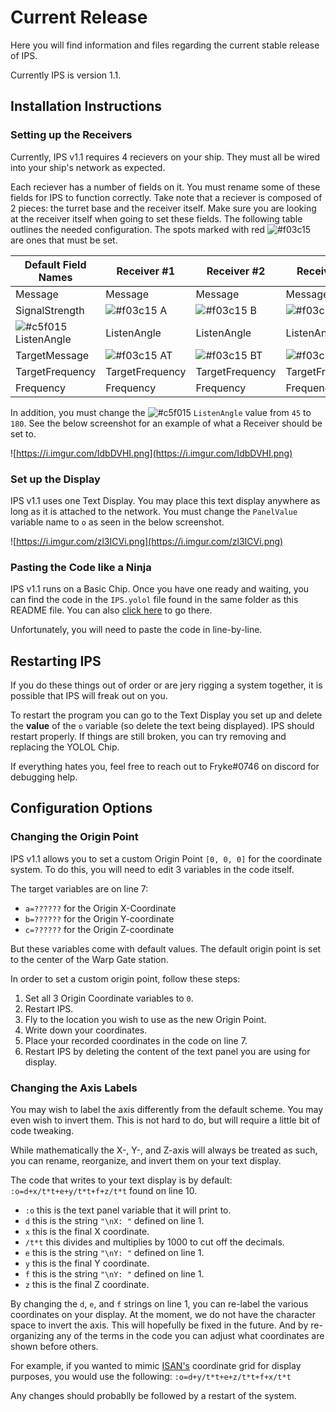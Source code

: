 # Current Release

Here you will find information and files regarding the current stable release of IPS.

Currently IPS is version 1.1.

## Installation Instructions

### Setting up the Receivers

Currently, IPS v1.1 requires 4 recievers on your ship. They must all be wired into your ship's network as expected.

Each reciever has a number of fields on it. You must rename some of these fields for IPS to function correctly. Take note that a reciever is composed of 2 pieces: the turret base and the receiver itself. Make sure you are looking at the receiver itself when going to set these fields. The following table outlines the needed configuration. The spots marked with red ![#f03c15](https://via.placeholder.com/15/f03c15/000000?text=+) are ones that must be set.

Default Field Names | Receiver #1 | Receiver #2 | Receiver #3 | Receiver #4
--------------------|-------------|-------------|-------------|-------------
Message | Message | Message | Message | Message | 
SignalStrength | ![#f03c15](https://via.placeholder.com/15/f03c15/000000?text=+) A | ![#f03c15](https://via.placeholder.com/15/f03c15/000000?text=+) B | ![#f03c15](https://via.placeholder.com/15/f03c15/000000?text=+) C | ![#f03c15](https://via.placeholder.com/15/f03c15/000000?text=+) D
![#c5f015](https://via.placeholder.com/15/c5f015/000000?text=+) ListenAngle | ListenAngle | ListenAngle | ListenAngle | ListenAngle | 
TargetMessage | ![#f03c15](https://via.placeholder.com/15/f03c15/000000?text=+) AT | ![#f03c15](https://via.placeholder.com/15/f03c15/000000?text=+) BT | ![#f03c15](https://via.placeholder.com/15/f03c15/000000?text=+) CT | ![#f03c15](https://via.placeholder.com/15/f03c15/000000?text=+) DT
TargetFrequency | TargetFrequency | TargetFrequency | TargetFrequency | TargetFrequency | 
Frequency | Frequency | Frequency | Frequency | Frequency | 

In addition, you must change the ![#c5f015](https://via.placeholder.com/15/c5f015/000000?text=+) `ListenAngle` value from `45` to `180`.
See the below screenshot for an example of what a Receiver should be set to.

![https://i.imgur.com/IdbDVHI.png](https://i.imgur.com/IdbDVHI.png)

### Set up the Display

IPS v1.1 uses one Text Display. You may place this text display anywhere as long as it is attached to the network. You must change the `PanelValue` variable name to `o` as seen in the below screenshot.

![https://i.imgur.com/zl3ICVi.png](https://i.imgur.com/zl3ICVi.png)

### Pasting the Code like a Ninja

IPS v1.1 runs on a Basic Chip. Once you have one ready and waiting, you can find the code in the `IPS.yolol` file found in the same folder as this README file. You can also [click here](https://github.com/Tmktahu/IPS/blob/main/CurrentRelease/IPS.yolol) to go there.

Unfortunately, you will need to paste the code in line-by-line.

## Restarting IPS

If you do these things out of order or are jery rigging a system together, it is possible that IPS will freak out on you.

To restart the program you can go to the Text Display you set up and delete the **value** of the `o` variable (so delete the text being displayed). IPS should restart properly. If things are still broken, you can try removing and replacing the YOLOL Chip.

If everything hates you, feel free to reach out to Fryke#0746 on discord for debugging help.

## Configuration Options

### Changing the Origin Point

IPS v1.1 allows you to set a custom Origin Point `[0, 0, 0]` for the coordinate system. To do this, you will need to edit 3 variables in the code itself.

The target variables are on line 7:

- `a=??????` for the Origin X-Coordinate
- `b=??????` for the Origin Y-coordinate
- `c=??????` for the Origin Z-coordinate

But these variables come with default values. The default origin point is set to the center of the Warp Gate station.

In order to set a custom origin point, follow these steps:

1. Set all 3 Origin Coordinate variables to `0`.
2. Restart IPS.
3. Fly to the location you wish to use as the new Origin Point.
4. Write down your coordinates.
5. Place your recorded coordinates in the code on line 7.
6. Restart IPS by deleting the content of the text panel you are using for display.

### Changing the Axis Labels

You may wish to label the axis differently from the default scheme. You may even wish to invert them. This is not hard to do, but will require a little bit of code tweaking.

While mathematically the X-, Y-, and Z-axis will always be treated as such, you can rename, reorganize, and invert them on your text display.

The code that writes to your text display is by default:
`:o=d+x/t*t+e+y/t*t+f+z/t*t` found on line 10.

- `:o` this is the text panel variable that it will print to.
- `d` this is the string `"\nX: "` defined on line 1.
- `x` this is the final X coordinate.
- `/t*t` this divides and multiplies by 1000 to cut off the decimals.
- `e` this is the string `"\nY: "` defined on line 1.
- `y` this is the final Y coordinate.
- `f` this is the string `"\nY: "` defined on line 1.
- `z` this is the final Z coordinate.

By changing the `d`, `e`, and `f` strings on line 1, you can re-label the various coordinates on your display.
At the moment, we do not have the character space to invert the axis. This will hopefully be fixed in the future.
And by re-organizing any of the terms in the code you can adjust what coordinates are shown before others.

For example, if you wanted to mimic [ISAN's](https://github.com/Collective-SB/ISAN) coordinate grid for display purposes, you would use the following:
`:o=d+y/t*t+e+z/t*t+f+x/t*t`

Any changes should probablly be followed by a restart of the system.
